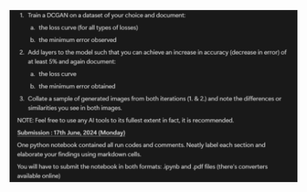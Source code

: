 ![GAN-Assignment](https://github.com/shoryasethia/Next-Gen-Visual-Models/blob/main/Week4/Assignment/GAN-Assignment.png)
